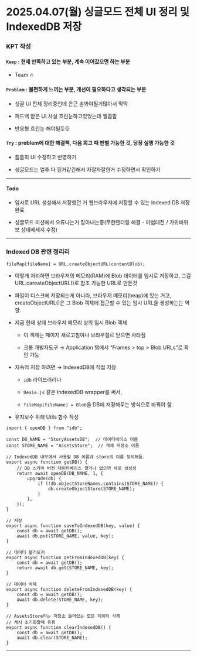 # 2025.04.07(월) 싱글모드 전체 UI 정리 및 IndexedDB 저장

### KPT 작성

#### `Keep` : 현재 만족하고 있는 부분, 계속 이어갔으면 하는 부분

- Team 🔥

#### `Problem` : 불편하게 느끼는 부분, 개선이 필요하다고 생각되는 부분

- 싱글 UI 전체 정리중인데 은근 손봐야될거많아서 막막

- 피드백 받은 UI 사실 흐린눈하고있었는데 찔끔함

- 반응형 흐린눈 해야될듯듯

#### `Try` : problem에 대한 해결책, 다음 회고 때 판별 가능한 것, 당장 실행 가능한 것

- 틈틈히 UI 수정하고 반영하기

- 싱글모드는 얼추 다 된거같긴해서 자잘자잘한거 수정하면서 확인하기

---

#### Todo

- 임시로 URL 생성해서 저장했던 거 웹브라우저에 저장할 수 있는 Indexed DB 저장 완료

- 싱글모드 미션에서 오류나는거 잡아내는중(무한랜더링 해결 - 마법대전 / 가위바위보 상태메세지 수정)

---

### Indexed DB 관련 정리리

```
fileMap[fileName] = URL.createObjectURL(contentBlob);
```

- 이렇게 처리하면 브라우저의 메모리(RAM)에 Blob 데이터를 임시로 저장하고, 그걸URL.careateObjectURL()로 참조 가능한 URL로 만든것

- 파일이 디스크에 저장되는게 아니라, 브라우저 메모리(heap)에 있는 거고, createObjectURL()은 그 Blob 객체에 접근할 수 있는 임시  URL을 생성하는는 역할.

- 지금 현재 상태 브라우저 메모리 상의 임시 Blob 객체

    - 이 객체는 페이지 새로고침이나 브라우절르 닫으면 사라짐

    - 크롬 개발자도구 → Application 탭에서 “Frames > top > Blob URLs”로 확인 가능

- 지속적 저장 하려면 → IndexedDB에 직접 저장

    - `idb` 라이브러리나

    - `Dexie.js` 같은 IndexedDB wrapper를 써서,

    - `fileMap[fileName] = Blob`을 DB에 저장해두는 방식으로 바꿔야 함.

- 유지보수 위해 Utils 함수 작성

```
import { openDB } from "idb";

const DB_NAME = "StoryAssetsDB";  // 데이터베이스 이름
const STORE_NAME = "AssetsStore";  // 객체 저장소 이름

// IndexedDB 내부에서 사용할 DB 이름과 store의 이름 정의해둠.
export async function getDB() {
    // DB 스키마 버전 데이터베이스 열거나 없으면 새로 생성성
    return await openDB(DB_NAME, 1, {
        upgrade(db) {
            if (!db.objectStoreNames.contains(STORE_NAME)) {
                db.createObjectStore(STORE_NAME);
            }
        },
    });
}

// 저장
export async function saveToIndexedDB(key, value) {
    const db = await getDB();
    await db.put(STORE_NAME, value, key);
}

// 데이터 불러오기
export async function getFromIndexedDB(key) {
    const db = await getDB();
    return await db.get(STORE_NAME, key);
}

// 데이터 삭제
export async function deleteFromIndexedDB(key) {
    const db = await getDB();
    await db.delete(STORE_NAME, key);
}

// AssetsStore라는 저장소 들어있는 모든 데이터 삭제
// 캐시 초기화할때 유용
export async function clearIndexedDB() {
    const db = await getDB();
    await db.clear(STORE_NAME);
}

```

---
